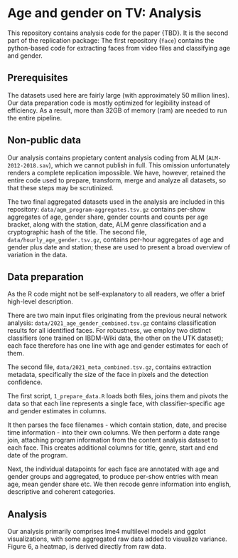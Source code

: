 # Age and gender on TV: Analysis
This repository contains analysis code for the paper {TBD}.
It is the second part of the replication package: The first repository (`face`) contains the python-based code for extracting faces from video files and classifying age and gender.

## Prerequisites
The datasets used here are fairly large (with approximately 50 million lines). Our data preparation code is mostly optimized for legibility instead of efficiency. As a result, more than 32GB of memory (ram) are needed to run the entire pipeline.

## Non-public data
Our analysis contains propietary content analysis coding from ALM (`ALM-2012-2018.sav`), which we cannot publish in full. This omission unfortunately renders a complete replication impossible. We have, however, retained the entire code used to prepare, transform, merge and analyze all datasets, so that these steps may be scrutinized.

The two final aggregated datasets used in the analysis are included in this repository: `data/agm_program-aggregates.tsv.gz` contains per-show aggregates of age, gender share, gender counts and counts per age bracket, along with the station, date, ALM genre classification and a cryptographic hash of the title.
The second file, `data/hourly_age_gender.tsv.gz`, contains per-hour aggregates of age and gender plus date and station; these are used to present a broad overview of variation in the data.

## Data preparation
As the R code might not be self-explanatory to all readers, we offer a brief high-level description.

There are two main input files originating from the previous neural network analysis: `data/2021_age_gender_combined.tsv.gz` contains classification results for all identified faces. For robustness, we employ two distinct classifiers (one trained on IBDM-Wiki data, the other on the UTK dataset); each face therefore has one line with age and gender estimates for each of them.

The second file, `data/2021_meta_combined.tsv.gz`, contains extraction metadata, specifically the size of the face in pixels and the detection confidence.

The first script, `1_prepare_data.R` loads both files, joins them and pivots the data so that each line represents a single face, with classifier-specific age and gender estimates in columns.

It then parses the face filenames - which contain station, date, and precise time information - into their own columns. We then perform a date range join, attaching program information from the content analysis dataset to each face. This creates additional columns for title, genre, start and end date of the program.

Next, the individual datapoints for each face are annotated with age and gender groups and aggregated, to produce per-show entries with mean age, mean gender share etc. We then recode genre information into english, descriptive and coherent categories.

## Analysis
Our analysis primarily comprises lme4 multilevel models and ggplot visualizations, with some aggregated raw data added to visualize variance. Figure 6, a heatmap, is derived directly from raw data.


